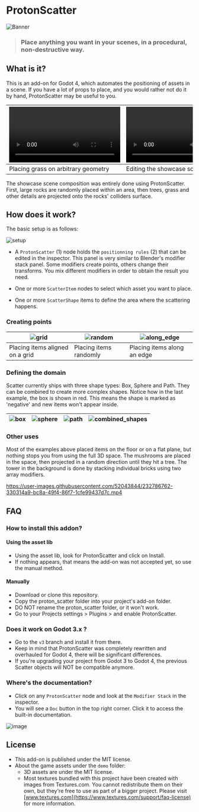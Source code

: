 # ProtonScatter

![Banner](https://user-images.githubusercontent.com/52043844/232775382-a9b1d1fe-44d3-4f3b-a1f8-73b7b38f1b5f.png)

> ### Place anything you want in your scenes, in a procedural, non-destructive way.


## What is it?

This is an add-on for Godot 4, which automates the positioning of assets in a scene. If you have a lot of props to place, and you would rather not do it by hand, ProtonScatter may be useful to you.


| <video src="https://user-images.githubusercontent.com/52043844/232777856-c364eb48-a001-4b36-a33d-5551bab4c4e9.mp4"> | <video src="https://user-images.githubusercontent.com/52043844/232777949-836c744b-7df7-4d67-8f6e-f176db913d32.mp4"> |
|---------------------------------------------------------------------------------------------------------------------|---------------------------------------------------------------------------------------------------------------------|
| Placing grass on arbitrary geometry                                                                                 | Editing the showcase scene                                                                                          |

The showcase scene composition was entirely done using ProtonScatter. First, large rocks are randomly placed within an area, then trees, grass and other details are projected onto the rocks' colliders surface.


## How does it work?

The basic setup is as follows:

![setup](https://user-images.githubusercontent.com/52043844/232782868-83c14fde-eee2-4553-b2a4-42961769f4cf.png)


+ A `ProtonScatter` (1) node holds the `positionning rules` (2) that can be edited in the inspector. This panel is very similar to Blender's modifier stack panel. Some modifiers create points, others change their transforms. You mix different modifiers in order to obtain the result you need.

+ One or more `ScatterItem` nodes to select which asset you want to place.
+ One or more `ScatterShape` items to define the area where the scattering happens.

### Creating points

| ![grid](https://user-images.githubusercontent.com/52043844/232784688-b6bca4e1-9626-412a-94da-13873b903da6.png) | ![random](https://user-images.githubusercontent.com/52043844/232784715-0be37ff1-e08e-483b-9fdb-c2b2483bd5be.png) | ![along_edge](https://user-images.githubusercontent.com/52043844/232784736-c31c4045-6f8d-475f-a4b9-9e0edec44ebf.png) |
|----------------------------------------------------------------------------------------------------------------|------------------------------------------------------------------------------------------------------------------|----------------------------------------------------------------------------------------------------------------------|
| Placing items aligned on a grid                                                                                | Placing items randomly                                                                                           | Placing items along an edge                                                                                          |

### Defining the domain

Scatter currently ships with three shape types: Box, Sphere and Path. They can be combined to create more complex shapes. Notice how in the last example, the box is shown in red. This means the shape is marked as 'negative' and new items won't appear inside.

| ![box](https://user-images.githubusercontent.com/52043844/232786126-649e70b6-95cb-45c2-9b7c-05b2151a1f4e.png) | ![sphere](https://user-images.githubusercontent.com/52043844/232786140-c170ac21-d2d9-4c7e-b4dd-63635b034415.png) | ![path](https://user-images.githubusercontent.com/52043844/232786175-7fb3acaa-f557-4890-a200-cb9333971280.png) | ![combined_shapes](https://user-images.githubusercontent.com/52043844/232786205-0f0bac90-763b-4373-bdfd-82c63b63bb32.png) |
|---------------------------------------------------------------------------------------------------------------|------------------------------------------------------------------------------------------------------------------|----------------------------------------------------------------------------------------------------------------|---------------------------------------------------------------------------------------------------------------------------|

### Other uses

Most of the examples above placed items on the floor or on a flat plane, but nothing stops you from using the full 3D space. The mushrooms are placed in the space, then projected in a random direction until they hit a tree. The tower in the background is done by stacking individual bricks using two array modifiers.

https://user-images.githubusercontent.com/52043844/232786762-330314a9-bc8a-49f4-86f7-1cfe99437d7c.mp4

## FAQ

### How to install this addon?

#### Using the asset lib

+ Using the asset lib, look for ProtonScatter and click on Install.
+ If nothing appears, that means the add-on was not accepted yet, so use the manual method.

#### Manually

+ Download or clone this repository.
+ Copy the proton_scatter folder into your project's add-on folder.
+ DO NOT rename the proton_scatter folder, or it won't work.
+ Go to your Projects settings > Plugins > and enable ProtonScatter.

### Does it work on Godot 3.x ?

+ Go to the `v3` branch and install it from there.
+ Keep in mind that ProtonScatter was completely rewritten and overhauled for Godot 4, there will be significant differences.
+ If you're upgrading your project from Godot 3 to Godot 4, the previous Scatter objects will NOT be compatible anymore.

### Where's the documentation?

+ Click on any `ProtonScatter` node and look at the `Modifier Stack` in the inspector.
+ You will see a `Doc` button in the top right corner. Click it to access the built-in documentation.

![image](https://user-images.githubusercontent.com/52043844/232790457-bbb96ae9-42ed-4587-800a-c945d59426db.png)


## License

- This add-on is published under the MIT license.
- About the game assets under the `demo` folder:
  + 3D assets are under the MIT license.
  + Most textures bundled with this project have been created with images from Textures.com. You cannot redistribute them on their own, but they're free to use as part of a bigger project. Please visit [www.textures.com](https://www.textures.com/support/faq-license) for more information. 

